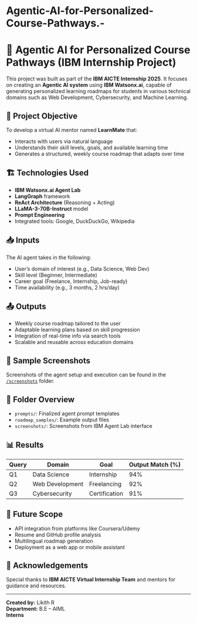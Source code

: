 # Agentic-AI-for-Personalized-Course-Pathways.-
# 🚀 Agentic AI for Personalized Course Pathways (IBM Internship Project)

This project was built as part of the **IBM AICTE Internship 2025**. It focuses on creating an **Agentic AI system** using **IBM Watsonx.ai**, capable of generating personalized learning roadmaps for students in various technical domains such as Web Development, Cybersecurity, and Machine Learning.

## 🧠 Project Objective
To develop a virtual AI mentor named **LearnMate** that:
- Interacts with users via natural language
- Understands their skill levels, goals, and available learning time
- Generates a structured, weekly course roadmap that adapts over time

## 🏗️ Technologies Used
- **IBM Watsonx.ai Agent Lab**
- **LangGraph** framework
- **ReAct Architecture** (Reasoning + Acting)
- **LLaMA-3-70B-Instruct** model
- **Prompt Engineering**
- Integrated tools: Google, DuckDuckGo, Wikipedia

## 📥 Inputs
The AI agent takes in the following:
- User’s domain of interest (e.g., Data Science, Web Dev)
- Skill level (Beginner, Intermediate)
- Career goal (Freelance, Internship, Job-ready)
- Time availability (e.g., 3 months, 2 hrs/day)

## 📤 Outputs
- Weekly course roadmap tailored to the user
- Adaptable learning plans based on skill progression
- Integration of real-time info via search tools
- Scalable and reusable across education domains

## 📸 Sample Screenshots
Screenshots of the agent setup and execution can be found in the [`/screenshots`](./screenshots) folder.

## 📂 Folder Overview
- `prompts/`: Finalized agent prompt templates
- `roadmap_samples/`: Example output files
- `screenshots/`: Screenshots from IBM Agent Lab interface

## 📊 Results
| Query | Domain          | Goal           | Output Match (%) |
|-------|------------------|----------------|------------------|
| Q1    | Data Science     | Internship     | 94%              |
| Q2    | Web Development  | Freelancing    | 92%              |
| Q3    | Cybersecurity    | Certification  | 91%              |

## 🔮 Future Scope
- API integration from platforms like Coursera/Udemy
- Resume and GitHub profile analysis
- Multilingual roadmap generation
- Deployment as a web app or mobile assistant

## 🤝 Acknowledgements
Special thanks to **IBM AICTE Virtual Internship Team** and mentors for guidance and resources.

---

**Created by:** Likith R  
**Department:** B.E – AIML  
**Interns**
